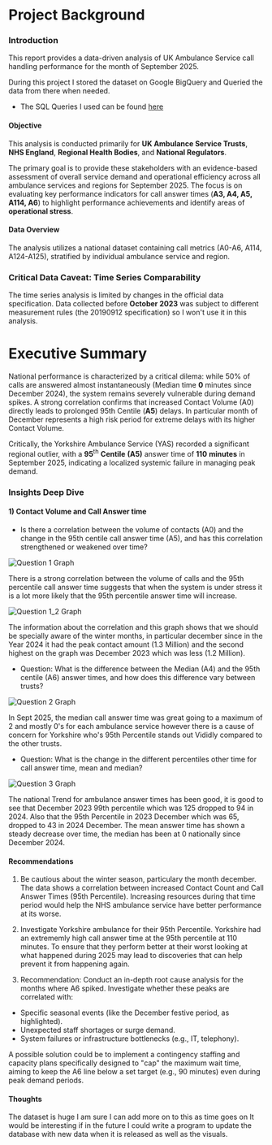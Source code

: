 # Project Background
### Introduction
This report provides a data-driven analysis of UK Ambulance Service call handling performance for the month of September 2025. 

During this project I stored the dataset on Google BigQuery and Queried the data from there when needed. 
- The SQL Queries I used can be found [here](sql/queries.txt)
#### Objective
This analysis is conducted primarily for **UK Ambulance Service Trusts**, **NHS England**, **Regional Health Bodies**, and **National Regulators**.

The primary goal is to provide these stakeholders with an evidence-based assessment of overall service demand and operational efficiency across all ambulance services and regions for September 2025. The focus is on evaluating key performance indicators for call answer times (**A3, A4, A5, A114, A6**) to highlight performance achievements and identify areas of **operational stress**.

#### Data Overview
The analysis utilizes a national dataset containing call metrics (A0-A6, A114, A124-A125), stratified by individual ambulance service and region.

### Critical Data Caveat: Time Series Comparability
The time series analysis is limited by changes in the official data specification. Data collected before **October 2023** was subject to different measurement rules (the 20190912 specification) so I won't use it in this analysis.

# Executive Summary
National performance is characterized by a critical dilema: while $50\%$ of calls are answered almost instantaneously (Median time $\mathbf{0}$ minutes since December 2024), the system remains severely vulnerable during demand spikes. A strong correlation confirms that increased Contact Volume (A0) directly leads to prolonged 95th Centile ($\mathbf{A5}$) delays. In particular month of December represents a high risk period for extreme delays with its higher Contact Volume.

Critically, the Yorkshire Ambulance Service (YAS) recorded a significant regional outlier, with a $\mathbf{95^{\text{th}}\ Centile\ (A5)}$ answer time of $\mathbf{110\ minutes}$ in September 2025, indicating a localized systemic failure in managing peak demand.

### Insights Deep Dive
#### 1) Contact Volume and Call Answer time
- Is there a correlation between the volume of contacts ($\text{A0}$) and the change in the 95th centile call answer time ($\text{A5}$), and has this correlation strengthened or weakened over time?

![Question 1 Graph](./visuals/Question_1_graph.png)

There is a strong correlation between the volume of calls and the 95th percentile call answer time suggests that when the system is under stress it is a lot more likely that the 95th percentile answer time will increase.

![Question 1_2 Graph](./visuals/Question_1_2_graph.png)

The information about the correlation and this graph shows that we should be specially aware of the winter months, in particular december since in the Year 2024 it had the peak contact amount (1.3 Million) and the second highest on the graph was December 2023 which was less (1.2 Million).

- Question: What is the difference between the Median ($\text{A4}$) and the 95th centile ($\text{A6}$) answer times, and how does this difference vary between trusts?

![Question 2 Graph](./visuals/Question_2.png)

In Sept 2025, the median call answer time was great going to a maximum of 2 and mostly 0's for each ambulance service however there is a cause of concern for Yorkshire who's 95th Percentile stands out Vididly compared to the other trusts.

- Question: What is the change in the different percentiles other time for call answer time, mean and median?

![Question 3 Graph](./visuals/Question_3.png)


The national Trend for ambulance answer times has been good, it is good to see that December 2023 99th percentile which was 125 dropped to 94 in 2024. Also that the 95th Percentile in 2023 December which was 65, dropped to 43 in 2024 December.
The mean answer time has shown a steady decrease over time, the median has been at 0 nationally since December 2024.

#### Recommendations

1) Be cautious about the winter season, particulary the month december. The data shows a correlation between increased Contact Count and Call Answer Times (95th Percentile). Increasing resources during that time period would help the NHS ambulance service have better performance at its worse.

2) Investigate Yorkshire ambulance for their 95th Percentile. Yorkshire had an extrememly high call answer time at the 95th percentile at 110 minutes. To ensure that they perform better at their worst looking at what happened during 2025 may lead to discoveries that can help prevent it from happening again.

3) Recommendation: Conduct an in-depth root cause analysis for the months where A6 spiked. Investigate whether these peaks are correlated with:
- Specific seasonal events (like the December festive period, as highlighted).
- Unexpected staff shortages or surge demand.
- System failures or infrastructure bottlenecks (e.g., IT, telephony).

A possible solution could be to implement a contingency staffing and capacity plans specifically designed to "cap" the maximum wait time, aiming to keep the A6 line below a set target (e.g., 90 minutes) even during peak demand periods.


#### Thoughts
The dataset is huge I am sure I can add more on to this as time goes on It would be interesting if in the future I could write a program to update the database with new data when it is released as well as the visuals.


